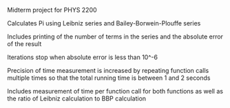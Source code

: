 Midterm project for PHYS 2200

Calculates Pi using Leibniz series and Bailey-Borwein-Plouffe series

Includes printing of the number of terms in the series and the absolute error of the result

Iterations stop when absolute error is less than 10^-6

Precision of time measurement is increased by repeating function calls multiple times so that the total running time is between 1 and 2 seconds

Includes measurement of time per function call for both functions as well as the ratio of Leibniz calculation to BBP calculation
